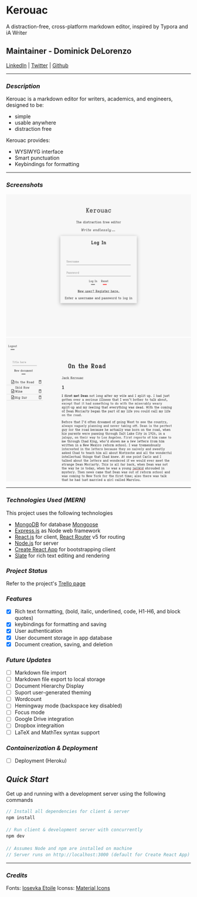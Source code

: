 # Kerouac

A distraction-free, cross-platform markdown editor, inspired by Typora and iA Writer

## Maintainer - Dominick DeLorenzo
[LinkedIn](https://www.linkedin.com/in/dominick-delorenzo-breed) | [Twitter](https://twitter.com/bad_mr_wolf) | [Github](https://github.com/domdelorenzo)


***
### ***Description***

Kerouac is a markdown editor for writers, academics, and engineers, designed to be:
* simple
* usable anywhere
* distraction free

Kerouac provides:
* WYSIWYG interface
* Smart punctuation
* Keybindings for formatting

***

### ***Screenshots***

![login](Screenshots/Login.png)
![page](Screenshots/Page.png)

***
### ***Technologies Used (MERN)***

This project uses the following technologies

- [MongoDB](https://www.mongodb.com/) for database [Mongoose](https://mongoosejs.com/)
- [Express.js](http://expressjs.com/) as Node web framework
- [React.js](https://reactjs.org) for client, [React Router](https://reacttraining.com/react-router/) v5 for routing
- [Node.js](https://nodejs.org/en/) for server
- [Create React App](https://github.com/facebook/create-react-app) for bootstrapping client
- [Slate](https://github.com/ianstormtaylor/slate) for rich text editing and rendering

### ***Project Status***

Refer to the project's [Trello page](https://trello.com/b/08z798iH/markdown-editor)

### ***Features***
- [x] Rich text formatting, (bold, italic, underlined, code, H1-H6, and block quotes)
- [x] keybindings for formatting and saving
- [x] User authentication
- [x] User document storage in app database
- [x] Document creation, saving, and deletion

### ***Future Updates***
- [ ] Markdown file import
- [ ] Markdown file export to local storage
- [ ] Document Hierarchy Display
- [ ] Suport user-generated theming
- [ ] Wordcount
- [ ] Hemingway mode (backspace key disabled)
- [ ] Focus mode
- [ ] Google Drive integration
- [ ] Dropbox integraition
- [ ] LaTeX and MathTex syntax support

### ***Containerization & Deployment***

- [ ] Deployment (Heroku)

## ***Quick Start***

Get up and running with a development server using the following commands

```javascript
// Install all dependencies for client & server
npm install

// Run client & development server with concurrently
npm dev

// Assumes Node and npm are installed on machine
// Server runs on http://localhost:3000 (default for Create React App)
```

***

### ***Credits***

Fonts: [Iosevka Etoile](https://typeof.net/Iosevka/)
Iconss: [Material Icons](https://fonts.google.com/icons)
